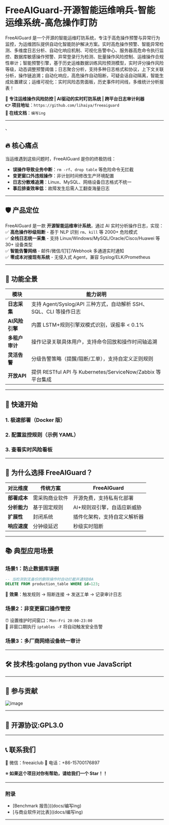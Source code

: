 # FreeAIGuard-开源智能运维哨兵-智能运维系统-高危操作盯防
FreeAIGuard 是一个开源的智能运维盯防系统，专注于高危操作预警与异常行为监控，为运维团队提供自动化智能防护解决方案。实时高危操作预警、智能异常检测、多维度日志分析、自动化响应机制、可视化告警中心、服务器高危命令执行监控、数据库敏感操作预警、异常登录行为检测、批量操作风险控制、运维操作合规性审计；智能预警引擎，基于历史运维数据训练风险预测模型，实时评分操作风险等级，动态调整预警阈值；日志聚合分析，支持多种日志格式和协议，上下文关联分析，操作链追溯；自动化响应，高危操作自动阻断，可疑会话自动隔离，智能生成处置建议；运维可视化：实时风险态势面板，历史事件时间线，多维统计分析报表！

**🚀 专注运维操作风险防控 | AI驱动的实时盯防系统 | 跨平台日志审计利器**  
**👉 项目地址**：`https://github.com/lihaiya/freeaiguard`  
**📖 在线文档**：`编写ing`  

---
、
## 🔥 核心痛点  
当运维遇到这些问题时，FreeAIGuard 是你的终极防线：  
- **误操作导致业务中断**：`rm -rf`、`drop table` 等危险命令无拦截  
- **变更窗口外违规操作**：非计划时间修改生产环境配置  
- **日志分散难追溯**：Linux、MySQL、网络设备日志格式不统一  
- **事后排查效率低**：故障发生后需人工翻查海量日志  

---

## 🛡️ 产品定位  
FreeAIGuard 是一款 **开源智能运维审计系统**，通过 AI 实时分析操作日志，实现：  
✅ **高危操作秒级阻断** - 基于 NLP 识别 `rm`、`kill` 等 2000+ 危险模式  
✅ **全栈日志统一采集** - 支持 Linux/Windows/MySQL/Oracle/Cisco/Huawei 等 30+ 设备类型  
✅ **智能告警网络** - 邮件/微信/钉钉/Webhook 多通道实时通知  
✅ **零成本对接现有系统** - 无侵入式 Agent，兼容 Syslog/ELK/Prometheus  

---

## 🎯 功能全景  
| 模块                | 能力说明                                                                 |
|---------------------|--------------------------------------------------------------------------|
| **日志采集**        | 支持 Agent/Syslog/API 三种方式，自动解析 SSH、SQL、CLI 等操作日志       |
| **AI风险引擎**      | 内置 LSTM+规则引擎双模式识别，误报率 < 0.1%                              |
| **多租户审计**      | 操作记录关联具体用户，支持命令回放和操作时间轴追溯                       |
| **灵活告警**        | 分级告警策略（提醒/阻断/工单），支持自定义正则规则                       |
| **开放API**         | 提供 RESTful API 与 Kubernetes/ServiceNow/Zabbix 等平台集成              |

---

## 🚀 快速开始  
### 1. 极速部署（Docker 版）  
### 2. 配置监控规则（示例 YAML）  
### 3. 查看实时风险看板  
---

## 🌟 为什么选择 FreeAIGuard？  
| 对比维度       | 传统方案                | FreeAIGuard                          |
|---------------|-------------------------|--------------------------------------|
| **部署成本**  | 需采购商业软件          | 开源免费，支持私有化部署             |
| **分析能力**  | 基于固定规则            | AI+规则双引擎，自适应新威胁          |
| **扩展性**    | 封闭系统                | 插件化架构，支持自定义解析器         |
| **响应速度**  | 分钟级延迟              | 秒级实时阻断                         |

---

## 📚 典型应用场景  
### 场景1：防止数据库误删  
```sql
-- 当检测到无备份的删除操作时自动拦截并通知DBA
DELETE FROM production_table WHERE id=123;
```
📌 **效果**：触发规则 → 阻断连接 → 发送工单 → 记录审计日志  

### 场景2：非变更窗口操作管控  
⏰ 设置维护时间窗口：`Mon-Fri 20:00-23:00`  
🛑 非窗口期执行 `iptables -F` 将自动触发安全告警  

### 场景3：多厂商网络设备统一审计  

---

## 🛠️ 技术栈:golang python vue JavaScript
<!-- 
- **日志采集**：Filebeat/Logstash 插件  
- **AI分析**：PyTorch + Transformers（预训练运维语料库）  
- **存储**：Elasticsearch + PostgreSQL（审计日志）  
- **告警**：Celery + Redis 异步队列  
- **前端**：Vue3 + ECharts
  -->

---

## 🤝 参与贡献  
![image](https://github.com/user-attachments/assets/09977fad-3a9d-42ca-984c-d61f8386b043)

---

## 📜 开源协议:GPL3.0
---

## 📞 联系我们  
📧 微信：freeaiclub
💬 电话：+86-15700176897  

**⭐ 如果这个项目对你有帮助，请给我们一个 Star！！**  

---

### 附录  
- [Benchmark 报告]((docs/编写ing)  
- [与商业软件对比表]((docs/编写ing)  

---
